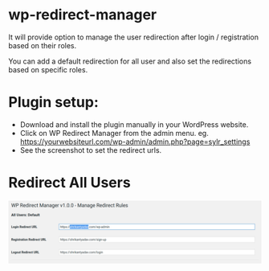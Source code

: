 # wp-redirect-manager

It will provide option to manage the user redirection after login / registration based on their roles.

You can add a default redirection for all user and also set the redirections based on specific roles.

# Plugin setup:
- Download and install the plugin manually in your WordPress website.
- Click on WP Redirect Manager from the admin menu.
eg. https://yourwebsiteurl.com/wp-admin/admin.php?page=sylr_settings
- See the screenshot to set the redirect urls.

# Redirect All Users 
![Image of Yaktocat](https://github.com/shrikant9907/wp-redirect-manager/blob/master/images/default-redirection.png)
